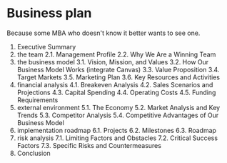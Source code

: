 # Business plan

Because some MBA who doesn't know it better wants to see one.

1. Executive Summary
2. the team
2.1. Management Profile
2.2. Why We Are a Winning Team
3. the business model
3.1. Vision, Mission, and Values
3.2. How Our Business Model Works (integrate Canvas)
3.3. Value Proposition
3.4. Target Markets
3.5. Marketing Plan
3.6. Key Resources and Activities
4. financial analysis
4.1. Breakeven Analysis
4.2. Sales Scenarios and Projections
4.3. Capital Spending
4.4. Operating Costs
4.5. Funding Requirements
5. external environment
5.1. The Economy
5.2. Market Analysis and Key Trends
5.3. Competitor Analysis
5.4. Competitive Advantages of Our Business Model
6. implementation roadmap
6.1. Projects
6.2. Milestones
6.3. Roadmap
7. risk analysis
7.1. Limiting Factors and Obstacles
7.2. Critical Success Factors
7.3. Specific Risks and Countermeasures
8. Conclusion
